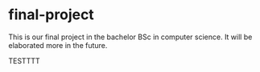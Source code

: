 # final-project
This is our final project in the bachelor BSc  in computer science. It will be elaborated more in the future.


TESTTTT